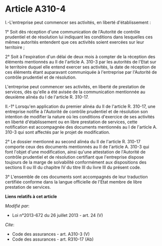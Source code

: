 # Article A310-4

I.-L'entreprise peut commencer ses activités, en liberté d'établissement : 

1° Soit dès réception d'une communication de l'Autorité de contrôle prudentiel et de résolution lui indiquant les conditions
dans lesquelles ces mêmes autorités entendent que ces activités soient exercées sur leur territoire ; 

2° Soit à l'expiration d'un délai de deux mois à compter de la réception des éléments mentionnés au II de l'article A. 310-3
par les autorités de l'Etat sur le territoire duquel elle entend exercer ses activités, la date de réception de ces éléments
étant auparavant communiquée à l'entreprise par l'Autorité de contrôle prudentiel et de résolution. 

L'entreprise peut commencer ses activités, en liberté de prestation de services, dès qu'elle a été avisée de la communication
mentionnée au deuxième alinéa du I de l'article R. 310-17. 

II.-1° Lorsqu'en application du premier alinéa du II de l'article R. 310-17, une entreprise notifie à l'Autorité de contrôle
prudentiel et de résolution son intention de modifier la nature où les conditions d'exercice de ses activités en liberté
d'établissement ou en libre prestation de services, cette notification est accompagnée des documents mentionnés au I de
l'article A. 310-3 qui sont affectés par le projet de modification. 

2° Le dossier mentionné au second alinéa du II de l'article R. 310-17 comporte ceux des documents mentionnés au II de
l'article A. 310-3 qui font l'objet d'une modification, ainsi qu'une attestation de l'Autorité de contrôle prudentiel et de
résolution certifiant que l'entreprise dispose toujours de la marge de solvabilité conformément aux dispositions des sections
II ou III du chapitre IV du titre III du livre III du présent code. 

3° L'ensemble de ces documents sont accompagnés de leur traduction certifiée conforme dans la langue officielle de l'Etat
membre de libre prestation de services.

**Liens relatifs à cet article**

_Modifié par_:

  - Loi n°2013-672 du 26 juillet 2013 - art. 24 (V)

_Cite_:

  - Code des assurances - art. A310-3 (V)
  - Code des assurances - art. R310-17 (Ab)
